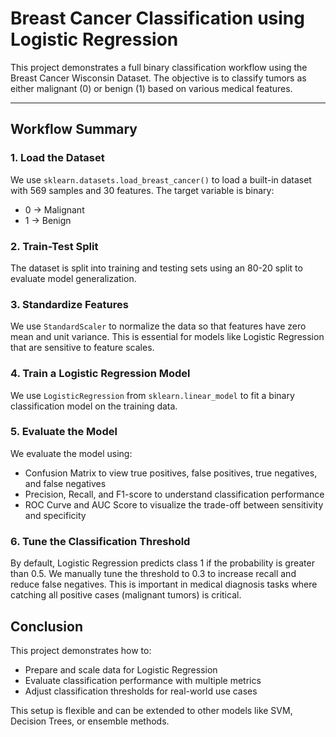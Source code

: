 # Breast Cancer Classification using Logistic Regression

This project demonstrates a full binary classification workflow using the Breast Cancer Wisconsin Dataset. The objective is to classify tumors as either malignant (0) or benign (1) based on various medical features.

---

## Workflow Summary

### 1. Load the Dataset

We use `sklearn.datasets.load_breast_cancer()` to load a built-in dataset with 569 samples and 30 features. The target variable is binary:

- 0 → Malignant  
- 1 → Benign

### 2. Train-Test Split

The dataset is split into training and testing sets using an 80-20 split to evaluate model generalization.

### 3. Standardize Features

We use `StandardScaler` to normalize the data so that features have zero mean and unit variance. This is essential for models like Logistic Regression that are sensitive to feature scales.

### 4. Train a Logistic Regression Model

We use `LogisticRegression` from `sklearn.linear_model` to fit a binary classification model on the training data.

### 5. Evaluate the Model

We evaluate the model using:

- Confusion Matrix to view true positives, false positives, true negatives, and false negatives  
- Precision, Recall, and F1-score to understand classification performance  
- ROC Curve and AUC Score to visualize the trade-off between sensitivity and specificity

### 6. Tune the Classification Threshold

By default, Logistic Regression predicts class 1 if the probability is greater than 0.5. We manually tune the threshold to 0.3 to increase recall and reduce false negatives. This is important in medical diagnosis tasks where catching all positive cases (malignant tumors) is critical.

## Conclusion

This project demonstrates how to:

- Prepare and scale data for Logistic Regression  
- Evaluate classification performance with multiple metrics  
- Adjust classification thresholds for real-world use cases  

This setup is flexible and can be extended to other models like SVM, Decision Trees, or ensemble methods.
